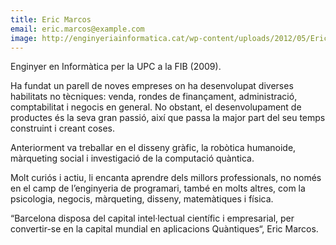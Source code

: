 ```yaml
---
title: Eric Marcos
email: eric.marcos@example.com
image: http://enginyeriainformatica.cat/wp-content/uploads/2012/05/Eric-Marcos-150x200.jpg
---
```

Enginyer en Informàtica per la UPC a la FIB (2009).

Ha fundat un parell de noves empreses on ha desenvolupat diverses habilitats no tècniques: venda, rondes de finançament, administració, comptabilitat i negocis en general. No obstant, el desenvolupament de productes és la seva gran passió, així que passa la major part del seu temps construint i creant coses.

Anteriorment va treballar en el disseny gràfic, la robòtica humanoide, màrqueting social i investigació de la computació quàntica.

Molt curiós i actiu, li encanta aprendre dels millors professionals, no només en el camp de l’enginyeria de programari, també en molts altres, com la psicologia, negocis, màrqueting, disseny, matemàtiques i física.

“Barcelona disposa del capital intel·lectual científic i empresarial, per convertir-se en la capital mundial en aplicacions Quàntiques“, Eric Marcos.
